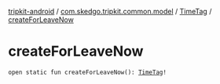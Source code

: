 [tripkit-android](../../index.md) / [com.skedgo.tripkit.common.model](../index.md) / [TimeTag](index.md) / [createForLeaveNow](./create-for-leave-now.md)

# createForLeaveNow

`open static fun createForLeaveNow(): `[`TimeTag`](index.md)`!`
